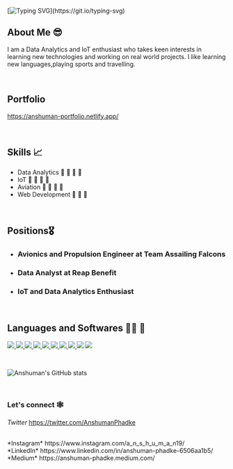 [![Typing SVG](https://readme-typing-svg.herokuapp.com/?lines=Hello+Anshuman+Here!)](https://git.io/typing-svg)


## About Me 😎

I am a Data Analytics and IoT enthusiast who takes keen interests in learning new technologies and working on real world projects. I like learning new languages,playing sports and travelling.

<br>

## Portfolio

https://anshuman-portfolio.netlify.app/

<br>

## Skills 📈

* Data Analytics        🌟 🌟 🌟 🌟
* IoT                   🌟 🌟 🌟 🌟 
* Aviation              🌟 🌟 🌟 🌟
* Web Development       🌟 🌟 🌟

<br>

## Positions🎖️

* ### Avionics and Propulsion Engineer at Team Assailing Falcons
* ### Data Analyst at Reap Benefit
* ### IoT and Data Analytics Enthusiast

<br>

## Languages and Softwares 👨‍💻 🚀

<p align="left"> 
    <a href="https://www.programiz.com/c-programming" target="_blank"> <img src="https://img.icons8.com/color/48/000000/c-programming.png"/> </a> 
    <a href="https://www.w3schools.com/CPP/default.asp" target="_blank"> <img src="https://img.icons8.com/color/48/000000/c-plus-plus-logo.png"/> </a>
    <a href="https://www.python.org/" target="_blank"> <img src="https://img.icons8.com/color/48/000000/python--v1.png"/> </a>
    <a href="https://www.w3schools.com/html/" target="_blank"> <img src="https://img.icons8.com/color/48/000000/html-5--v1.png"/> </a> 
    <a href="https://www.w3schools.com/css/" target="_blank"> <img src="https://img.icons8.com/color/48/000000/css3.png"/> </a> 
    <a href="https://www.javascript.com/" target="_blank"> <img src="https://img.icons8.com/color/48/000000/javascript--v1.png"/> </a> 
    <a href="https://www.tableau.com/" target="_blank"> <img src="https://img.icons8.com/color/48/000000/tableau-software.png"/> </a> 
    <a href="https://git-scm.com/" target="_blank"> <img src="https://img.icons8.com/color/48/000000/git.png"/> </a> 
    <a href="https://www.arduino.cc/" target="_blank"> <img src="https://img.icons8.com/color/50/000000/arduino.png"/></a> 
    <a href="https://powerbi.microsoft.com/en-us/" target="_blank"> <img src="https://img.icons8.com/color/48/000000/power-bi.png"/></a> 

 </p>
 
 <br>
 
 ![Anshuman's GitHub stats](https://github-readme-stats.vercel.app/api?username=anshu1905&show_icons=true&theme=tokyonight)
 
 <br>
 
 ### Let's connect 🕸️
 
 *Twitter*
 https://twitter.com/AnshumanPhadke
 
 <br>
 *Instagram*
 https://www.instagram.com/a_n_s_h_u_m_a_n19/
 
 <br>
 *LinkedIn*
 https://www.linkedin.com/in/anshuman-phadke-6506aa1b5/
 
 <br>
 *Medium*
 https://anshuman-phadke.medium.com/
 
 
 
